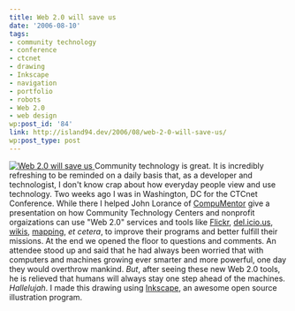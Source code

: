 ```yaml
---
title: Web 2.0 will save us
date: '2006-08-10'
tags:
- community technology
- conference
- ctcnet
- drawing
- Inkscape
- navigation
- portfolio
- robots
- Web 2.0
- web design
wp:post_id: '84'
link: http://island94.dev/2006/08/web-2-0-will-save-us/
wp:post_type: post
---
```



  [ ![Web 2.0 will save us](http://static.flickr.com/59/212159782_9adee5b425.jpg) ](http://www.flickr.com/photos/bensheldon/212159782/ "Photo Sharing")
Community technology is great. It is incredibly refreshing to be reminded on a daily basis that, as a developer and technologist, I don't know crap about how everyday people view and use technology. Two weeks ago I was in Washington, DC for the CTCnet Conference. While there I helped John Lorance of [CompuMentor](http://www.compumentor.org/) give a presentation on how Community Technology Centers and nonprofit orgaizations can use "Web 2.0" services and tools like [Flickr](http://flickr.com), [del.icio.us](http://del.icio.us), [wikis](http://wikipedia.org), [mapping](http://mappingaccess.com), _et cetera_, to improve their programs and better fulfill their missions. At the end we opened the floor to questions and comments. An attendee stood up and said that he had always been worried that with computers and machines growing ever smarter and more powerful, one day they would overthrow mankind. _But_, after seeing these new Web 2.0 tools, he is relieved that humans will always stay one step ahead of the machines. _Hallelujah_. I made this drawing using [Inkscape](http://inkscape.org), an awesome open source illustration program.